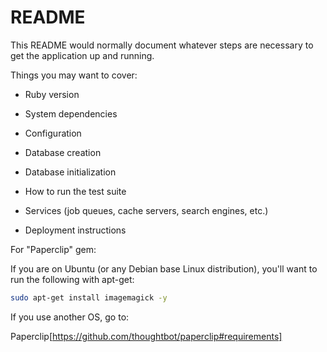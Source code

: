 # README

This README would normally document whatever steps are necessary to get the
application up and running.

Things you may want to cover:

* Ruby version

* System dependencies

* Configuration

* Database creation

* Database initialization

* How to run the test suite

* Services (job queues, cache servers, search engines, etc.)

* Deployment instructions

For "Paperclip" gem:

If you are on Ubuntu (or any Debian base Linux distribution), you'll want to run the following with apt-get:

```bash
sudo apt-get install imagemagick -y
```

If you use another OS, go to:

Paperclip[https://github.com/thoughtbot/paperclip#requirements]
